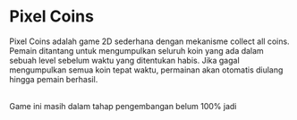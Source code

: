 # Pixel Coins

Pixel Coins adalah game 2D sederhana dengan mekanisme collect all coins. Pemain ditantang untuk mengumpulkan seluruh koin yang ada dalam sebuah level sebelum waktu yang ditentukan habis. Jika gagal mengumpulkan semua koin tepat waktu, permainan akan otomatis diulang hingga pemain berhasil. <br> <br>

Game ini masih dalam tahap pengembangan belum 100% jadi
